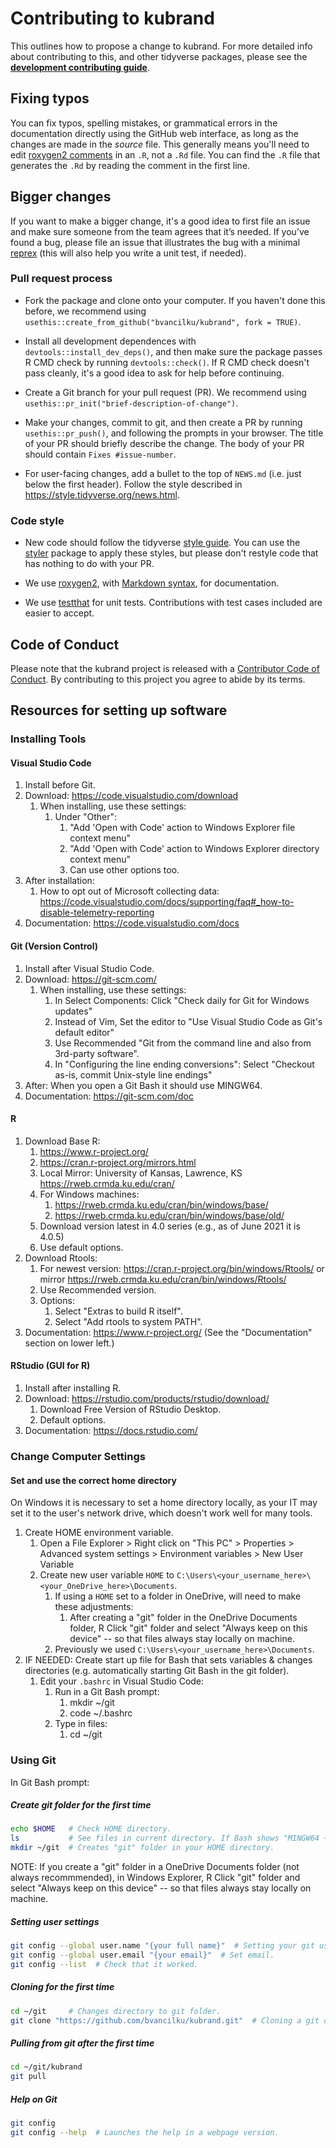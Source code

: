 # Contributing to kubrand

This outlines how to propose a change to kubrand. 
For more detailed info about contributing to this, and other tidyverse packages, please see the
[**development contributing guide**](https://rstd.io/tidy-contrib). 

## Fixing typos

You can fix typos, spelling mistakes, or grammatical errors in the documentation directly using the GitHub web interface, as long as the changes are made in the _source_ file. 
This generally means you'll need to edit [roxygen2 comments](https://roxygen2.r-lib.org/articles/roxygen2.html) in an `.R`, not a `.Rd` file. 
You can find the `.R` file that generates the `.Rd` by reading the comment in the first line.

## Bigger changes

If you want to make a bigger change, it's a good idea to first file an issue and make sure someone from the team agrees that it’s needed. 
If you’ve found a bug, please file an issue that illustrates the bug with a minimal 
[reprex](https://www.tidyverse.org/help/#reprex) (this will also help you write a unit test, if needed).

### Pull request process

*   Fork the package and clone onto your computer. If you haven't done this before, we recommend using `usethis::create_from_github("bvancilku/kubrand", fork = TRUE)`.

*   Install all development dependences with `devtools::install_dev_deps()`, and then make sure the package passes R CMD check by running `devtools::check()`. 
    If R CMD check doesn't pass cleanly, it's a good idea to ask for help before continuing. 
*   Create a Git branch for your pull request (PR). We recommend using `usethis::pr_init("brief-description-of-change")`.

*   Make your changes, commit to git, and then create a PR by running `usethis::pr_push()`, and following the prompts in your browser.
    The title of your PR should briefly describe the change.
    The body of your PR should contain `Fixes #issue-number`.

*  For user-facing changes, add a bullet to the top of `NEWS.md` (i.e. just below the first header). Follow the style described in <https://style.tidyverse.org/news.html>.

### Code style

*   New code should follow the tidyverse [style guide](https://style.tidyverse.org). 
    You can use the [styler](https://CRAN.R-project.org/package=styler) package to apply these styles, but please don't restyle code that has nothing to do with your PR.  

*  We use [roxygen2](https://cran.r-project.org/package=roxygen2), with [Markdown syntax](https://cran.r-project.org/web/packages/roxygen2/vignettes/rd-formatting.html), for documentation.  

*  We use [testthat](https://cran.r-project.org/package=testthat) for unit tests. 
   Contributions with test cases included are easier to accept.  

## Code of Conduct

Please note that the kubrand project is released with a
[Contributor Code of Conduct](CODE_OF_CONDUCT.md). By contributing to this
project you agree to abide by its terms.

## Resources for setting up software

### Installing Tools

#### Visual Studio Code

1.  Install before Git.
2.  Download: <https://code.visualstudio.com/download>
    1.  When installing, use these settings:
        1.  Under "Other":
            1.  "Add 'Open with Code' action to Windows Explorer file
                context menu"
            2.  "Add 'Open with Code' action to Windows Explorer
                directory context menu"
            3.  Can use other options too.
3.  After installation:
    1.  How to opt out of Microsoft collecting data:
        <https://code.visualstudio.com/docs/supporting/faq#_how-to-disable-telemetry-reporting>
4.  Documentation: <https://code.visualstudio.com/docs>

#### Git (Version Control)

1.  Install after Visual Studio Code.
2.  Download: <https://git-scm.com/>
    1.  When installing, use these settings:
        1.  In Select Components: Click "Check daily for Git for Windows
            updates"
        2.  Instead of Vim, Set the editor to "Use Visual Studio Code as
            Git's default editor"
        3.  Use Recommended "Git from the command line and also from
            3rd-party software".
        4.  In "Configuring the line ending conversions": Select
            "Checkout as-is, commit Unix-style line endings"
3.  After: When you open a Git Bash it should use MINGW64.
4.  Documentation: <https://git-scm.com/doc>

#### R

1.  Download Base R:
    1.  <https://www.r-project.org/>
    2.  <https://cran.r-project.org/mirrors.html>
    3.  Local Mirror: University of Kansas, Lawrence, KS
        <https://rweb.crmda.ku.edu/cran/>
    4.  For Windows machines:
        1.  <https://rweb.crmda.ku.edu/cran/bin/windows/base/>
        2.  <https://rweb.crmda.ku.edu/cran/bin/windows/base/old/>
    5.  Download version latest in 4.0 series (e.g., as of June 2021 it is 4.0.5)
    6.  Use default options.
2.  Download Rtools:
    1.  For newest version:
        <https://cran.r-project.org/bin/windows/Rtools/>
        or mirror <https://rweb.crmda.ku.edu/cran/bin/windows/Rtools/>
    2.  Use Recommended version.
    3.  Options:
        1.  Select "Extras to build R itself".
        2.  Select "Add rtools to system PATH".
3.  Documentation: <https://www.r-project.org/> (See the "Documentation"
    section on lower left.)

#### RStudio (GUI for R)

1.  Install after installing R.
2.  Download: <https://rstudio.com/products/rstudio/download/>
    1.  Download Free Version of RStudio Desktop.
    2.  Default options.
3.  Documentation: <https://docs.rstudio.com/>

### Change Computer Settings

#### Set and use the correct home directory

On Windows it is necessary to set a home directory locally, as your IT
may set it to the user's network drive, which doesn't work well for many
tools.

1.  Create HOME environment variable.
    1.  Open a File Explorer &gt; Right click on "This PC" &gt;
        Properties &gt; Advanced system settings &gt; Environment
        variables &gt; New User Variable
    2.  Create new user variable `HOME` to
        `C:\Users\<your_username_here>\<your_OneDrive_here>\Documents`.
        1.  If using a `HOME` set to a folder in OneDrive, will need to
            make these adjustments:
            1.  After creating a "git" folder in the OneDrive Documents
                folder, R Click "git" folder and select "Always keep on
                this device" -- so that files always stay locally on
                machine.
        2.  Previously we used
            `C:\Users\<your_username_here>\Documents`.
2.  IF NEEDED: Create start up file for Bash that sets variables &
    changes directories (e.g. automatically starting Git Bash in the git
    folder).
    1.  Edit your `.bashrc` in Visual Studio Code:
        1.  Run in a Git Bash prompt:
            1.  mkdir \~/git
            2.  code \~/.bashrc
        2.  Type in files:
            1.  cd \~/git

### Using Git

In Git Bash prompt:

##### Create git folder for the first time

``` bash
echo $HOME   # Check HOME directory.
ls           # See files in current directory. If Bash shows "MINGW64 ~" then you should be in HOME.
mkdir ~/git  # Creates "git" folder in your HOME directory.
```

NOTE: If you create a "git" folder in a OneDrive Documents folder (not
always recommmended), in Windows Explorer, R Click "git" folder and
select "Always keep on this device" -- so that files always stay locally
on machine.

##### Setting user settings

``` bash
git config --global user.name "{your full name}"  # Setting your git username.
git config --global user.email "{your email}"  # Set email.
git config --list  # Check that it worked.
```

##### Cloning for the first time

``` bash
cd ~/git     # Changes directory to git folder.
git clone "https://github.com/bvancilku/kubrand.git"  # Cloning a git drive.
```

##### Pulling from git after the first time

``` bash
cd ~/git/kubrand
git pull
```

##### Help on Git

``` bash
git config
git config --help  # Launches the help in a webpage version.
```


